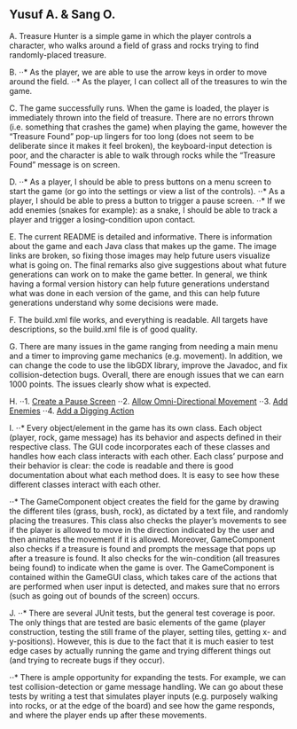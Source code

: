 ## Yusuf A. & Sang O.

A. Treasure Hunter is a simple game in which the player controls a character, who walks around a field of grass and rocks trying to find randomly-placed treasure.

B.
⋅⋅* As the player, we are able to use the arrow keys in order to move around the field.
⋅⋅* As the player, I can collect all of the treasures to win the game.

C. The game successfully runs. When the game is loaded, the player is immediately thrown into the field of treasure. There are no errors thrown (i.e. something that crashes the game) when playing the game, however the “Treasure Found” pop-up lingers for too long (does not seem to be deliberate since it makes it feel broken), the keyboard-input detection is poor, and the character is able to walk through rocks while the “Treasure Found” message is on screen.

D.
⋅⋅* As a player, I should be able to press buttons on a menu screen to start the game (or go into the settings or view a list of the controls).
⋅⋅* As a player, I should be able to press a button to trigger a pause screen.
⋅⋅* If we add enemies (snakes for example): as a snake, I should be able to track a player and trigger a losing-condition upon contact.

E. The current README is detailed and informative. There is information about the game and each Java class that makes up the game. The image links are broken, so fixing those images may help future users visualize what is going on. The final remarks also give suggestions about what future generations can work on to make the game better. In general, we think having a formal version history can help future generations understand what was done in each version of the game, and this can help future generations understand why some decisions were made.

F. The build.xml file works, and everything is readable. All targets have descriptions, so the build.xml file is of good quality.

G. There are many issues in the game ranging from needing a main menu and a timer to improving game mechanics (e.g. movement). In addition, we can change the code to use the libGDX library, improve the Javadoc, and fix collision-detection bugs. Overall, there are enough issues that we can earn 1000 points. The issues clearly show what is expected.

H.
⋅⋅1. [Create a Pause Screen](https://github.com/UCSB-CS56-Projects/cs56-games-treasure-hunter/issues/55)
⋅⋅2. [Allow Omni-Directional Movement](https://github.com/UCSB-CS56-Projects/cs56-games-treasure-hunter/issues/56)
⋅⋅3. [Add Enemies](https://github.com/UCSB-CS56-Projects/cs56-games-treasure-hunter/issues/57)
⋅⋅4. [Add a Digging Action](https://github.com/UCSB-CS56-Projects/cs56-games-treasure-hunter/issues/58)

I.
⋅⋅* Every object/element in the game has its own class. Each object (player, rock, game message) has its behavior and aspects defined in their respective class. The GUI code incorporates each of these classes and handles how each class interacts with each other. Each class’ purpose and their behavior is clear: the code is readable and there is good documentation about what each method does. It is easy to see how these different classes interact with each other.

⋅⋅* The GameComponent object creates the field for the game by drawing the different tiles (grass, bush, rock), as dictated by a text file, and randomly placing the treasures. This class also checks the player’s movements to see if the player is allowed to move in the direction indicated by the user and then animates the movement if it is allowed. Moreover, GameComponent also checks if a treasure is found and prompts the message that pops up after a treasure is found. It also checks for the win-condition (all treasures being found) to indicate when the game is over. The GameComponent is contained within the GameGUI class, which takes care of the actions that are performed when user input is detected, and makes sure that no errors (such as going out of bounds of the screen) occurs.

J.
⋅⋅* There are several JUnit tests, but the general test coverage is poor. The only things that are tested are basic elements of the game (player construction, testing the still frame of the player, setting tiles, getting x- and y-positions). However, this is due to the fact that it is much easier to test edge cases by actually running the game and trying different things out (and trying to recreate bugs if they occur). 

⋅⋅* There is ample opportunity for expanding the tests. For example, we can test collision-detection or game message handling. We can go about these tests by writing a test that simulates player inputs (e.g. purposely walking into rocks, or at the edge of the board) and see how the game responds, and where the player ends up after these movements. 
